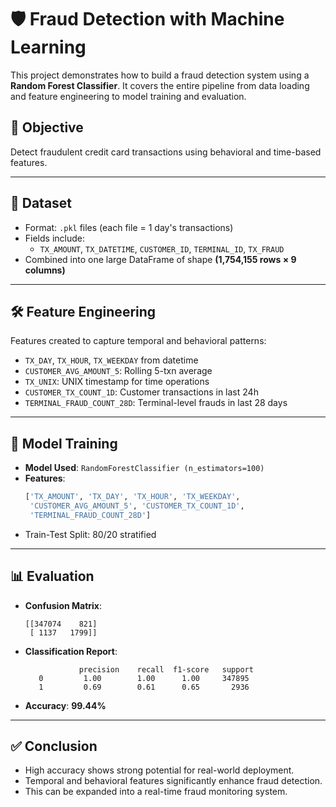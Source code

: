 # 🛡️ Fraud Detection with Machine Learning

This project demonstrates how to build a fraud detection system using a **Random Forest Classifier**. It covers the entire pipeline from data loading and feature engineering to model training and evaluation.

## 📌 Objective

Detect fraudulent credit card transactions using behavioral and time-based features.

---

## 📁 Dataset

- Format: `.pkl` files (each file = 1 day's transactions)
- Fields include:
  - `TX_AMOUNT`, `TX_DATETIME`, `CUSTOMER_ID`, `TERMINAL_ID`, `TX_FRAUD`
- Combined into one large DataFrame of shape **(1,754,155 rows × 9 columns)**

---

## 🛠️ Feature Engineering

Features created to capture temporal and behavioral patterns:

- `TX_DAY`, `TX_HOUR`, `TX_WEEKDAY` from datetime
- `CUSTOMER_AVG_AMOUNT_5`: Rolling 5-txn average
- `TX_UNIX`: UNIX timestamp for time operations
- `CUSTOMER_TX_COUNT_1D`: Customer transactions in last 24h
- `TERMINAL_FRAUD_COUNT_28D`: Terminal-level frauds in last 28 days

---

## 🤖 Model Training

- **Model Used**: `RandomForestClassifier (n_estimators=100)`
- **Features**:
  ```python
  ['TX_AMOUNT', 'TX_DAY', 'TX_HOUR', 'TX_WEEKDAY',
   'CUSTOMER_AVG_AMOUNT_5', 'CUSTOMER_TX_COUNT_1D',
   'TERMINAL_FRAUD_COUNT_28D']
  ```
- Train-Test Split: 80/20 stratified

---

## 📊 Evaluation

- **Confusion Matrix**:
  ```
  [[347074    821]
   [ 1137   1799]]
  ```

- **Classification Report**:
  ```
              precision    recall  f1-score   support
     0         1.00        1.00      1.00     347895
     1         0.69        0.61      0.65       2936
  ```

- **Accuracy**: **99.44%**

---

## ✅ Conclusion

- High accuracy shows strong potential for real-world deployment.
- Temporal and behavioral features significantly enhance fraud detection.
- This can be expanded into a real-time fraud monitoring system.
